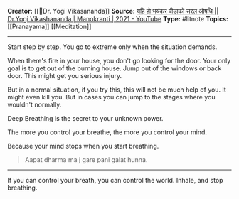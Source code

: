 **Creator:** [[🧔Dr. Yogi Vikasananda]]
**Source:** [यहि हो भयंकर पीडाको सरल औषधि || Dr.Yogi Vikashananda | Manokranti | 2021 - YouTube](https://www.youtube.com/watch?v=Kz-6vWh7xhs)
**Type:** #litnote 
**Topics:** [[Pranayama]] [[Meditation]] 

---

Start step by step. You go to extreme only when the situation demands.

When there's fire in your house, you don't go looking for the door. Your only goal is to get out of the burning house. Jump out of the windows or back door. This might get you serious injury.

But in a normal situation, if you try this, this will not be much help of you. It might even kill you. But in cases you can jump to the stages where you wouldn't normally.

Deep Breathing is the secret to your unknown power.

The more you control your breathe, the more you control your mind.

Because your mind stops when you start breathing.

> Aapat dharma ma j gare pani galat hunna.

---
If you can control your breath, you can control the world.
Inhale, and stop breathing.

